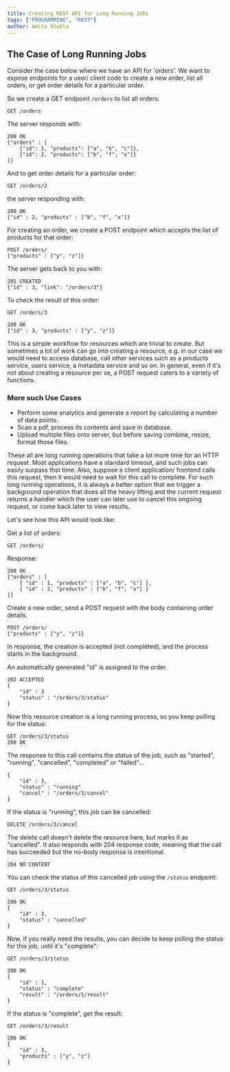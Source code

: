 ```yaml
---
title: Creating REST API for Long Running Jobs
tags: ["PROGRAMMING", "REST"]
author: Amita Shukla
---
```


## The Case of Long Running Jobs
Consider the case below where we have an API for 'orders'. We want to expose endpoints for a user/ client code to create a new order, list all orders, or get order details for a particular order.

So we create a GET endpoint `/orders` to list all orders:
```atom
GET /orders
```
The server responds with:
```atom
200 OK
{"orders" : [
    {"id": 1, "products": ["a", "b", "c"]},
    {"id": 2, "products": ["b", "f", "x"]}
]}
```
And to get order details for a particular order:
```atom
GET /orders/2
```
the server responding with:
```atom
200 OK
{"id" : 2, "products" : ["b", "f", "x"]}
```
For creating an order, we create a POST endpoint which accepts the list of products for that order:
```atom
POST /orders/
{"products" : ["y", "z"]}
```
The server gets back to you with:
```atom
201 CREATED
{"id" : 3, "link": "/orders/3"}
```
To check the result of this order:
```atom
GET /orders/3
```
```atom
200 OK
{"id" : 3, "products" : ["y", "z"]}
```
This is a simple workflow for resources which are trivial to create. But sometimes a lot of work can go into creating a resource, e.g. in our case we would need to access database,  call other services such as a products service, users service, a metadata service and so on. In general, even if it's not about creating a resource per se, a POST request caters to a variety of functions.

### More such Use Cases
- Perform some analytics and generate a report by calculating a number of data points. 
- Scan a pdf, process its contents and save in database.
- Upload multiple files onto server, but before saving combine, resize, format those files.

These all are long running operations that take a lot more time for an HTTP request. Most applications have a standard timeout, and such jobs can easily surpass thst time. Also, suppose a client application/ frontend calls this request, then it would need to wait for this call to complete. For such long running operations, it is always a better option that we trigger a background operation that does all the heavy lifting and the current request returns a handler which the user can later use to cancel this ongoing request, or come back later to view results.

Let's see how this API would look like:

Get a list of orders:
```atom
GET /orders/
```
Response:
```atom
200 OK
{"orders" : [
    { "id" : 1, "products" : ["a", "b", "c"] }, 
    { "id" : 2, "products" : ["b", "f", "x"] }
]}
```
Create a new order, send a POST request with the body containing order details.
```atom
POST /orders/
{"products" : ["y", "z"]}
```
In response, the creation is accepted (not completed), and the process starts in the background.

An automatically generated "id" is assigned to the order.
```atom
202 ACCEPTED
{
    "id" : 3
    "status" : "/orders/3/status"
}
```
Now this resource creation is a long running process, so you keep polling for the status:
```atom
GET /orders/3/status
200 OK
```
The response to this call contains the status of the job, such as "started", "running", "cancelled", "completed" or "failed"...
```atom
{
    "id" : 3,
    "status" : "running"
    "cancel" : "/orders/3/cancel"        
}
```
If the status is "running", this job can be cancelled:
```atom
DELETE /orders/3/cancel
```
The delete call doesn't delete the resource here, but marks it as "cancelled". It also responds with 204 response code, meaning that the call has succeeded but the no-body response is intentional.
```atom
204 NO CONTENT 
```
You can check the status of this cancelled job using the `/status` endpoint:
```atom
GET /orders/3/status
```
```atom
200 OK
{
    "id" : 3,
    "status" : "cancelled"
}
```
Now, if you really need the results, you can decide to keep polling the status for this job, until it's "complete":
```atom
GET /orders/3/status
```
```atom
200 OK
{
    "id" : 1,
    "status" : "complete"
    "result" : "/orders/1/result"
}
```
If the status is "complete", get the result:
```atom
GET /orders/3/result
```
```atom
200 OK
{
    "id" : 3,
    "products" : ["y", "z"]
}
```